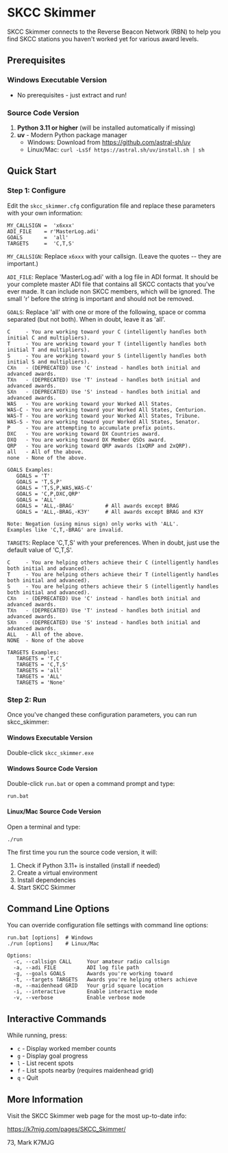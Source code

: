 # SKCC Skimmer

SKCC Skimmer connects to the Reverse Beacon Network (RBN) to help you find SKCC stations you haven't worked yet for various award levels.

## Prerequisites

### Windows Executable Version
- No prerequisites - just extract and run!

### Source Code Version
1. **Python 3.11 or higher** (will be installed automatically if missing)
2. **uv** - Modern Python package manager
   - Windows: Download from https://github.com/astral-sh/uv
   - Linux/Mac: `curl -LsSf https://astral.sh/uv/install.sh | sh`

## Quick Start

### Step 1: Configure

Edit the `skcc_skimmer.cfg` configuration file and replace these
parameters with your own information:

```
MY_CALLSIGN =  'x6xxx'
ADI_FILE    = r'MasterLog.adi'
GOALS       =  'all'
TARGETS     =  'C,T,S'
```

`MY_CALLSIGN`: Replace `x6xxx` with your callsign. (Leave the
quotes -- they are important.)

`ADI_FILE`: Replace 'MasterLog.adi' with a log file in ADI format.
It should be your complete master ADI file that contains all SKCC
contacts that you've ever made. It can include non SKCC members, which
will be ignored.  The small 'r' before the string is important
and should not be removed.


`GOALS`: Replace 'all' with one or more of the following, space
or comma separated (but not both). When in doubt, leave it as 'all'.

```
C     - You are working toward your C (intelligently handles both initial C and multipliers).
T     - You are working toward your T (intelligently handles both initial T and multipliers).
S     - You are working toward your S (intelligently handles both initial S and multipliers).
CXn   - (DEPRECATED) Use 'C' instead - handles both initial and advanced awards.
TXn   - (DEPRECATED) Use 'T' instead - handles both initial and advanced awards.
SXn   - (DEPRECATED) Use 'S' instead - handles both initial and advanced awards.
WAS   - You are working toward your Worked All States.
WAS-C - You are working toward your Worked All States, Centurion.
WAS-T - You are working toward your Worked All States, Tribune.
WAS-S - You are working toward your Worked All States, Senator.
P     - You are attempting to accumulate prefix points.
DXC   - You are working toward DX Countries award.
DXQ   - You are working toward DX Member QSOs award.
QRP   - You are working toward QRP awards (1xQRP and 2xQRP).
all   - All of the above.
none  - None of the above.

GOALS Examples:
   GOALS = 'T'
   GOALS = 'T,S,P'
   GOALS = 'T,S,P,WAS,WAS-C'
   GOALS = 'C,P,DXC,QRP'
   GOALS = 'ALL'
   GOALS = 'ALL,-BRAG'          # All awards except BRAG
   GOALS = 'ALL,-BRAG,-K3Y'     # All awards except BRAG and K3Y

Note: Negation (using minus sign) only works with 'ALL'.
Examples like 'C,T,-BRAG' are invalid.
```

`TARGETS`: Replace 'C,T,S' with your preferences. When in doubt, just use the default value of 'C,T,S'.

```
C     - You are helping others achieve their C (intelligently handles both initial and advanced).
T     - You are helping others achieve their T (intelligently handles both initial and advanced).
S     - You are helping others achieve their S (intelligently handles both initial and advanced).
CXn   - (DEPRECATED) Use 'C' instead - handles both initial and advanced awards.
TXn   - (DEPRECATED) Use 'T' instead - handles both initial and advanced awards.
SXn   - (DEPRECATED) Use 'S' instead - handles both initial and advanced awards.
ALL   - All of the above.
NONE  - None of the above

TARGETS Examples:
   TARGETS = 'T,C'
   TARGETS = 'C,T,S'
   TARGETS = 'all'
   TARGETS = 'ALL'
   TARGETS = 'None'
```

### Step 2: Run

Once you've changed these configuration parameters, you
can run skcc_skimmer:

#### Windows Executable Version
Double-click `skcc_skimmer.exe`

#### Windows Source Code Version
Double-click `run.bat` or open a command prompt and type:
```
run.bat
```

#### Linux/Mac Source Code Version
Open a terminal and type:
```
./run
```

The first time you run the source code version, it will:
1. Check if Python 3.11+ is installed (install if needed)
2. Create a virtual environment
3. Install dependencies
4. Start SKCC Skimmer

## Command Line Options

You can override configuration file settings with command line options:

```
run.bat [options]  # Windows
./run [options]    # Linux/Mac

Options:
  -c, --callsign CALL     Your amateur radio callsign
  -a, --adi FILE          ADI log file path
  -g, --goals GOALS       Awards you're working toward
  -t, --targets TARGETS   Awards you're helping others achieve
  -m, --maidenhead GRID   Your grid square location
  -i, --interactive       Enable interactive mode
  -v, --verbose           Enable verbose mode
```

## Interactive Commands

While running, press:
- `c` - Display worked member counts
- `g` - Display goal progress
- `l` - List recent spots
- `f` - List spots nearby (requires maidenhead grid)
- `q` - Quit

## More Information

Visit the SKCC Skimmer web page for the most up-to-date info:

https://k7mjg.com/pages/SKCC_Skimmer/


73,
Mark
K7MJG
